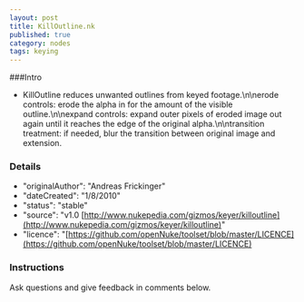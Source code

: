 ```yaml
---
layout: post
title: KillOutline.nk
published: true
category: nodes
tags: keying
---
```


###Intro
- KillOutline reduces unwanted outlines from keyed footage.\n\nerode controls: erode the alpha in for the amount of the visible outline.\n\nexpand controls: expand outer pixels of eroded image out again until it reaches the edge of the original alpha.\n\ntransition treatment: if needed, blur the transition between original image and extension.

### Details
- "originalAuthor": "Andreas Frickinger"
- "dateCreated": "1/8/2010"
- "status": "stable"
- "source": "v1.0 [http://www.nukepedia.com/gizmos/keyer/killoutline](http://www.nukepedia.com/gizmos/keyer/killoutline)"
- "licence": "[https://github.com/openNuke/toolset/blob/master/LICENCE](https://github.com/openNuke/toolset/blob/master/LICENCE)

### Instructions
Ask questions and give feedback in comments below.
